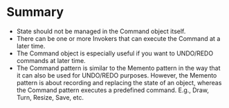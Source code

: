 # Summary

- State should not be managed in the Command object itself.
- There can be one or more Invokers that can execute the Command at a later time.
- The Command object is especially useful if you want to UNDO/REDO commands at later time.
- The Command pattern is similar to the Memento pattern in the way that it can also be used for UNDO/REDO purposes. However, the Memento pattern is about recording and replacing the state of an object, whereas the Command pattern executes a predefined command. E.g., Draw, Turn, Resize, Save, etc.
